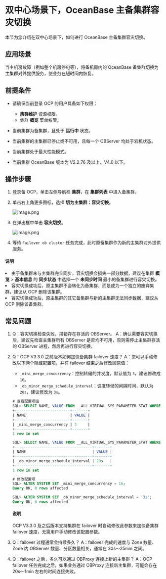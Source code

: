 # 双中心场景下，OceanBase 主备集群容灾切换

本节为您介绍在双中心场景下，如何进行 OceanBase 主备集群容灾切换。

## 应用场景

当主机房故障（例如整个机房停电等），将备机房内的 OceanBase 备集群切换为主集群对外提供服务，使业务在短时间内恢复。

## 前提条件

* 请确保当前登录 OCP 的用户具备如下权限：

  * **集群维护** 资源权限。
  * 集群 **概览** 菜单权限。

* 当前集群为备集群，且处于 **运行中** 状态。
* 当前集群的主集群已停止或不可用，且每一个 OBServer 均处于宕机状态。
* 当前集群处于最大性能模式。
* 当前集群 OceanBase 版本为 V2.2.76 及以上、V4.0 以下。

## 操作步骤

1. 登录备 OCP，单击左侧导航栏 **集群**，在 **集群列表** 中进入备集群。
2. 单击右上角更多图标，选择 **切为主集群：容灾切换**。

    ![image.png](https://help-static-aliyun-doc.aliyuncs.com/assets/img/zh-CN/5946790261/p273267.png)

3. 在弹出框中单击 **容灾切换**。

    ![image.png](https://help-static-aliyun-doc.aliyuncs.com/assets/img/zh-CN/5685987361/p355763.png)

4. 等待 `Failover ob cluster` 任务完成，此时原备集群作为新的主集群对外提供服务。

<main id="notice" type='explain'>
<h4>说明</h4>
<p><li>由于备集群未与主集群完全同步，容灾切换会损失一部分数据，建议在集群 <b>概览</b> > <b>基本信息</b> 的 <b>同步状态</b> 中选择一个 <b>未同步时间</b> 最小的备集群进行容灾切换。</li><li>容灾切换成功后，原主集群不会转化为备集群，而是成为一个独立的废弃集群，建议从 OCP 删除该集群。</li><li>容灾切换成功后，原主集群的其它备集群与新的主集群无法同步数据，建议从 OCP 删除该备集群。</li></p>
</main>

## 常见问题

1. Q：容灾切换检查失败，报错存在存活的 OBServer。
A：确认需要容灾切换后，建议先检查主集群所有 OBServer 是否均不可用，否则需停止主集群存活的 OBServer 进程，然后再进行容灾切换。

2. Q：OCP V3.3.0 之前版本如何加快备集群 failover 速度？
A：您可以手动修改以下两个隐藏配置项，并在 failover 结束之后修改回原值：

   * `_mini_merge_concurrency`：控制转储的并发度，默认值为 `3`，建议修改成 `16`。
   * `_ob_minor_merge_schedule_interval`：调度转储的间隔时间，默认为 `20s`，建议修改为 `3s`。
  
    ```sql
    # 查看配置项值
    SQL> SELECT NAME, VALUE FROM __ALL_VIRTUAL_SYS_PARAMETER_STAT WHERE NAME = '_mini_merge_concurrency';
    +-------------------------+-------+
    | NAME                    | VALUE |
    +-------------------------+-------+
    | _mini_merge_concurrency | 3     |
    +-------------------------+-------+
    1 row in set

    SQL> SELECT NAME, VALUE FROM __ALL_VIRTUAL_SYS_PARAMETER_STAT WHERE NAME = '_ob_minor_merge_schedule_interval';
    +-----------------------------------+-------+
    | NAME                              | VALUE |
    +-----------------------------------+-------+
    | _ob_minor_merge_schedule_interval | 20s   |
    +-----------------------------------+-------+
    1 row in set                                                                   
    ```

    ```sql
    # 修改配置项
    SQL> ALTER SYSTEM SET _mini_merge_concurrency = 16;
    Query OK, 0 rows affected

    SQL> ALTER SYSTEM SET _ob_minor_merge_schedule_interval = '3s';
    Query OK, 0 rows affected
    ```

    <main id="notice" type='explain'>
    <h4>说明</h4>
    <p>OCP V3.3.0 及之后版本支持集群在 failover 时自动修改此参数来加快备集群 failover 速度，无需用户手动修改该配置参数。</p>
    </main>

3. Q：failover 过程通常会持续多久？
A：failover 完成的速度与 Zone 数量、Zone 内 OBServer 数量、分区数量相关，通常在 30s～25min 之间。

4. Q：failover 之后，多久可以通过 OBProxy 连接上新的主集群？
A：OCP failover 任务完成之后，如果业务通过 OBProxy 连接新主集群，可能会存在 20s～1min 左右的时间连接失败。
